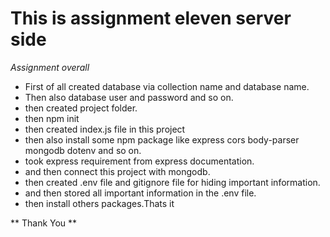 # This is assignment eleven server side

_Assignment overall_

- First of all created database via collection name and database name.
- Then also database user and password and so on.
- then created project folder.
- then npm init
- then created index.js file in this project
- then also install some npm package like express cors body-parser mongodb dotenv and so on.
- took express requirement from express documentation.
- and then connect this project with mongodb.
- then created .env file and gitignore file for hiding important information.
- and then stored all important information in the .env file.
- then install others packages.Thats it

** Thank You **